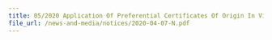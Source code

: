 ```yaml
---
title: 05/2020 Application Of Preferential Certificates Of Origin In View Of The Tightening Safe-Distancing Measures Implemented To Minimise The Spread Of Covid-19
file_url: /news-and-media/notices/2020-04-07-N.pdf
---
```

